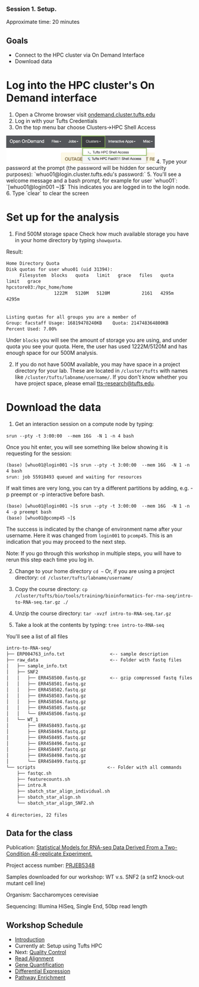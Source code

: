 ### Session 1. Setup.

Approximate time: 20 minutes

## Goals
- Connect to the HPC cluster via On Demand Interface
- Download data

# Log into the HPC cluster's On Demand interface
1. Open a Chrome browser visit [ondemand.cluster.tufts.edu](ondemand.cluster.tufts.edu)
2. Log in with your Tufts Credentials
3. On the top menu bar choose Clusters->HPC Shell Access

<img src="../img/od_terminal.png" width="400">
4. Type your password at the prompt (the password will be hidden for security purposes):
`whuo01@login.cluster.tufts.edu's password:`
5. You'll see a welcome message and a bash prompt, for example for user `whuo01`:
`[whuo01@login001 ~]$`
This indicates you are logged in to the login node.
6. Type `clear` to clear the screen

# Set up for the analysis
1. Find 500M storage space
Check how much available storage you have in your home directory by typing `showquota`.

Result:
```
Home Directory Quota
Disk quotas for user whuo01 (uid 31394):
     Filesystem  blocks   quota   limit   grace   files   quota   limit   grace
hpcstore03:/hpc_home/home
                  1222M   5120M   5120M            2161   4295m   4295m        


Listing quotas for all groups you are a member of
Group: facstaff	Usage: 16819478240KB	Quota: 214748364800KB	Percent Used: 7.00%
```

Under `blocks` you will see the amount of storage you are using, and under quota you see your quota.
Here, the user has used 1222M/5120M and has enough space for our 500M analysis.

2. If you do not have 500M available, you may have space in a project directory for your lab.
These are located in `/cluster/tufts` with names like `/cluster/tufts/labname/username/`.
If you don't know whether you have project space, please email [tts-research@tufts.edu](mailto:tts-research@tufts.edu).

# Download the data
1. Get an interaction session on a compute node by typing:

`srun --pty -t 3:00:00  --mem 16G  -N 1 -n 4 bash`

Once you hit enter, you will see something like below showing it is requesting for the session:
```
(base) [whuo01@login001 ~]$ srun --pty -t 3:00:00  --mem 16G  -N 1 -n 4 bash
srun: job 55918493 queued and waiting for resources
```
If wait times are very long, you can try a different partitions by adding, e.g. -p preempt or -p interactive before bash.

```
(base) [whuo01@login001 ~]$ srun --pty -t 3:00:00  --mem 16G  -N 1 -n 4 -p preempt bash
(base) [whuo01@pcomp45 ~]$
```

The success is indicated by the change of environment name after your username. Here it was changed from `login001` to `pcomp45`. This is an indication that you may proceed to the next step.

Note: If you go through this workshop in multiple steps, you will have to rerun this step each time you log in.


2. Change to your home directory
`cd ~`
Or, if you are using a project directory:
`cd /cluster/tufts/labname/username/`

3. Copy the course directory:
`cp /cluster/tufts/bio/tools/training/bioinformatics-for-rna-seq/intro-to-RNA-seq.tar.gz ./`

4. Unzip the course directory:
`tar -xvzf intro-to-RNA-seq.tar.gz`

5. Take a look at the contents by typing:
`tree intro-to-RNA-seq`

You'll see a list of all files
```
intro-to-RNA-seq/
├── ERP004763_info.txt                 <-- sample description
├── raw_data                           <-- Folder with fastq files
│   ├── sample_info.txt
│   ├── SNF2
│   │   ├── ERR458500.fastq.gz         <-- gzip compressed fastq files
│   │   ├── ERR458501.fastq.gz
│   │   ├── ERR458502.fastq.gz
│   │   ├── ERR458503.fastq.gz
│   │   ├── ERR458504.fastq.gz
│   │   ├── ERR458505.fastq.gz
│   │   └── ERR458506.fastq.gz
│   └── WT_1
│       ├── ERR458493.fastq.gz
│       ├── ERR458494.fastq.gz
│       ├── ERR458495.fastq.gz
│       ├── ERR458496.fastq.gz
│       ├── ERR458497.fastq.gz
│       ├── ERR458498.fastq.gz
│       └── ERR458499.fastq.gz
└── scripts                           <-- Folder with all commands
    ├── fastqc.sh
    ├── featurecounts.sh
    ├── intro.R
    ├── sbatch_star_align_individual.sh
    ├── sbatch_star_align.sh
    └── sbatch_star_align_SNF2.sh

4 directories, 22 files
```

## Data for the class

Publication: [Statistical Models for RNA-seq Data Derived From a Two-Condition 48-replicate Experiment.](https://pubmed.ncbi.nlm.nih.gov/26206307/?utm_source=gquery&utm_medium=referral&utm_campaign=CitationSensor)

Project access number: [PRJEB5348](https://www.ncbi.nlm.nih.gov/bioproject/PRJEB5348)

Samples downloaded for our workshop: WT v.s. SNF2 (a snf2 knock-out mutant cell line)

Organism: Saccharomyces cerevisiae

Sequencing: Illumina HiSeq, Single End, 50bp read length


## Workshop Schedule
- [Introduction](../README.md)
- Currently at: Setup using Tufts HPC
- Next: [Quality Control](02_Quality_Control.md)
- [Read Alignment](03_Read_Alignment.md)
- [Gene Quantification](04_Gene_Quantification.md)
- [Differential Expression](05_Differential_Expression.md)
- [Pathway Enrichment](06_Pathway_Enrichment.md)
